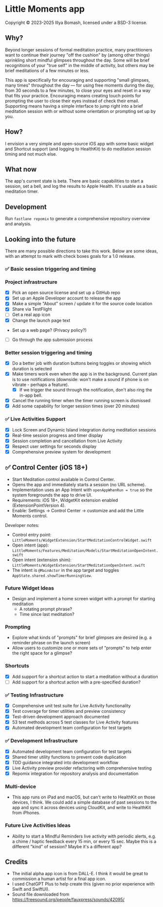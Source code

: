 # Little Moments app

Copyright © 2023-2025 Illya Bomash, licensed under a BSD-3 license.

## Why?

Beyond longer sessions of formal meditation practice, many practitioners want to continue their journey "off the cushion" by (among other things) sprinkling short mindful glimpses throughout the day. Some will be brief recognitions of your "true self" in the middle of activity, but others may be brief meditations of a few minutes or less.

This app is specifically for encouraging and supporting "small glimpses, many times" throughout the day — for using free moments during the day, from 30 seconds to a few minutes, to close your eyes and reset in a way that fits your practice. Encouraging means creating touch points for prompting the user to close their eyes instead of check their email. Supporting means having a simple interface to jump right into a brief meditation session with or without some orientation or prompting set up by you.

## How?

I envision a very simple and open-source iOS app with some basic widget and Shortcut support (and logging to HealthKit) to do meditation session timing and not much else.

## What now

The app's current state is beta. There are basic capabilities to start a session, set a bell, and log the results to Apple Health. It's usable as a basic meditation timer.

## Development

Run `fastlane repomix` to generate a comprehensive repository overview and analysis.

## Looking into the future

There are many possible directions to take this work. Below are some ideas, with an attempt to mark with check boxes goals for a 1.0 release.

### ✅ Basic session triggering and timing

### Project infrastructure

- [x] Pick an open source license and set up a GitHub repo
- [x] Set up an Apple Developer account to release the app
- [x] Make a simple "About" screen / update it for the source code location
- [x] Share via TestFlight
- [ ] Get a real app icon
- [x] Change the launch page text
- Set up a web page? (Privacy policy?)
- [ ] Go through the app submission process

### Better session triggering and timing

- [x] Do a better job with duration buttons being toggles or showing which duration is selected
- [x] Make timers work even when the app is in the background. Current plan is to use notifications (downside: won't make a sound if phone is on vibrate - perhaps a feature).
  - [x] If we trigger the sound through the notification, don't also ring the in-app bell.
- [x] Cancel the running timer when the timer running screen is dismissed
- [x] Add some capability for longer session times (over 20 minutes)

### ✅ Live Activities Support

- [x] Lock Screen and Dynamic Island integration during meditation sessions
- [x] Real-time session progress and timer display
- [x] Session completion and cancellation from Live Activity
- [x] Respect user settings for seconds display
- [x] Comprehensive preview system for development

## ✅ Control Center (iOS 18+)

- Start Meditation control available in Control Center.
- Opens the app and immediately starts a session (no URL scheme).
- Implementation uses an App Intent with `openAppWhenRun = true` so the system foregrounds the app to drive UI.
- Requirements: iOS 18+, WidgetKit extension enabled (ExtensionPointVersion 4).
- Enable: Settings → Control Center → customize and add the Little Moments control.

Developer notes:
- Control entry point: `LittleMoments/WidgetExtension/StartMeditationControlWidget.swift`
- Open intent (app): `LittleMoments/Features/Meditation/Models/StartMeditationOpenIntent.swift`
- Open intent (extension shim): `LittleMoments/WidgetExtension/StartMeditationOpenIntent.swift`
- The intent is `@MainActor` in the app target and toggles `AppState.shared.showTimerRunningView`.

### Future Widget Ideas

- Design and implement a home screen widget with a prompt for starting meditation
  - A rotating prompt phrase?
  - Time since last meditation?

### Prompting

- Explore what kinds of "prompts" for brief glimpses are desired (e.g. a reminder phrase on the launch screen)
- Allow users to customize one or more sets of "prompts" to help enter the right space for a glimpse?

### Shortcuts

- [x] Add support for a shortcut action to start a meditation without a duration
- [ ] Add support for a shortcut action with a pre-specified duration?

### ✅ Testing Infrastructure

- [x] Comprehensive unit test suite for Live Activity functionality
- [x] Test coverage for timer utilities and preview consistency
- [x] Test-driven development approach documented
- [x] 53 test methods across 5 test classes for Live Activity features
- [x] Automated development team configuration for test targets

### ✅ Development Infrastructure

- [x] Automated development team configuration for test targets
- [x] Shared timer utility functions to prevent code duplication
- [x] TDD guidance integrated into development workflow
- [x] Live Activity preview provider refactoring with comprehensive testing
- [x] Repomix integration for repository analysis and documentation

### Multi-device

- This app runs on iPad and macOS, but can't write to HealthKit on those devices, I think. We could add a simple database of past sessions to the app and sync it across devices using CloudKit, and write to HealthKit from iPhones.

### Future Live Activities Ideas

- Ability to start a Mindful Reminders live activity with periodic alerts, e.g. a chime / haptic feedback every 15 min, or every 15 sec. Maybe this is a different "kind" of session? Maybe it's a different app?

## Credits

- The initial alpha app icon is from DALL-E. I think it would be great to commission a human artist for a final app icon.
- I used ChatGPT Plus to help create this (given no prior experience with Swift and SwiftUI).
- Sound file downloaded from https://freesound.org/people/fauxpress/sounds/42095/
